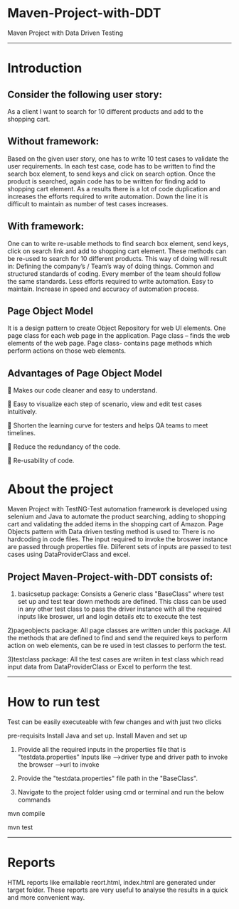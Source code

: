 # Maven-Project-with-DDT
Maven Project with Data Driven Testing

***************************************************************************************************************************************
# Introduction
## Consider the following user story: 
As a client I want to search for 10 different products and add to the shopping cart.

## Without framework:
Based on the given user story, one has to write 10 test cases to validate the user requirements. In each test case, code has to be written to find the search box element, to send keys and click on search option. 
Once the product is searched, again code has to be written for finding add to shopping cart element.
As a results there is a lot of code duplication and increases the efforts required to write automation. Down the line it is difficult to maintain as number of test cases increases.

## With framework:
One can to write re-usable methods to find search box element, send keys, click on search link and add to shopping cart element. These methods can be re-used to search for 10 different products. This way of doing will result in:
Defining the company’s / Team’s way of doing things.
Common and structured standards of coding.
Every member of the team should follow the same standards.
Less efforts required to write automation.
Easy to maintain.
Increase in speed and accuracy of automation process.

## Page Object Model 
It is a design pattern to create Object Repository for web UI elements.
One page class for each web page in the application.
Page class – finds the web elements of the web page.
Page class- contains page methods which perform actions on those web elements.

## Advantages of  Page Object Model

  Makes our code cleaner and easy to understand.

 Easy to visualize each step of scenario, view and edit test cases intuitively.

 Shorten the learning curve for testers and helps QA teams to meet timelines.

 Reduce the redundancy of the code.

 Re-usability of code.

# About the project
Maven Project with TestNG-Test automation framework is developed using selenium and Java to automate 
the product searching, adding to shopping cart and validating the added items in the shopping cart of Amazon.
Page Objects pattern with Data driven testing method is used to:
There is no hardcoding in code files. The input required to invoke the broswer instance are passed through properties file.
Diiferent sets of inputs are passed to test cases using DataProviderClass and excel.

## Project Maven-Project-with-DDT consists of:

1) basicsetup package:
  Consists a Generic class "BaseClass" where test set up and test tear down methods are defined. This class can be used in any
  other test class to pass the driver instance with all the required inputs like broswer, url and login details etc to execute the test

2)pageobjects package:
  All page classes are written under this package. 
  All the methods that are defined to find and send the required keys to perform action on  web elements, can be re used in test classes   to perform the test.
  
3)testclass package:
  All the test cases are wriiten in test class which read input data from DataProviderClass or Excel to perform the test.

***************************************************************************************************************************************
# How to run test
Test can be easily executeable with few changes and with just two clicks

pre-requisits
Install Java and set up.
Install Maven and set up

1) Provide all the required inputs in the properties file that is "testdata.properties"
Inputs like 
-->driver type and driver path to invoke the browser
-->url to invoke

2) Provide the "testdata.properties" file path in the "BaseClass".

3) Navigate to the project folder using cmd or terminal and run the below commands

mvn compile

mvn test

****************************************************************************************************************************************
# Reports
HTML reports like emailable reort.html, index.html are generated under target folder. 
These reports are very useful to analyse the results in a quick and more convenient way.
